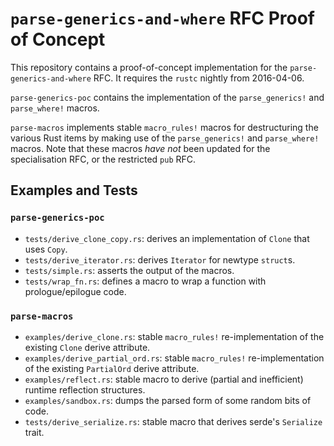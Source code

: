 
# `parse-generics-and-where` RFC Proof of Concept

This repository contains a proof-of-concept implementation for the `parse-generics-and-where` RFC.  It requires the `rustc` nightly from 2016-04-06.

`parse-generics-poc` contains the implementation of the `parse_generics!` and `parse_where!` macros.

`parse-macros` implements stable `macro_rules!` macros for destructuring the various Rust items by making use of the `parse_generics!` and `parse_where!` macros.  Note that these macros *have not* been updated for the specialisation RFC, or the restricted `pub` RFC.

## Examples and Tests

### `parse-generics-poc`

* `tests/derive_clone_copy.rs`: derives an implementation of `Clone` that uses `Copy`.
* `tests/derive_iterator.rs`: derives `Iterator` for newtype `struct`s.
* `tests/simple.rs`: asserts the output of the macros.
* `tests/wrap_fn.rs`: defines a macro to wrap a function with prologue/epilogue code.

### `parse-macros`

* `examples/derive_clone.rs`: stable `macro_rules!` re-implementation of the existing `Clone` derive attribute.
* `examples/derive_partial_ord.rs`: stable `macro_rules!` re-implementation of the existing `PartialOrd` derive attribute.
* `examples/reflect.rs`: stable macro to derive (partial and inefficient) runtime reflection structures.
* `examples/sandbox.rs`: dumps the parsed form of some random bits of code.
* `tests/derive_serialize.rs`: stable macro that derives serde's `Serialize` trait.
